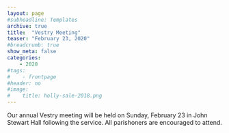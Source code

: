 ```yaml
---
layout: page
#subheadline: Templates
archive: true
title:  "Vestry Meeting"
teaser: "February 23, 2020"
#breadcrumb: true
show_meta: false
categories:
    - 2020
#tags:
#    - frontpage
#header: no
#image:
#    title: holly-sale-2018.png
---
```

Our annual Vestry meeting will be held on Sunday, February 23 in John Stewart Hall following the service.  All parishoners are encouraged to attend.
